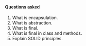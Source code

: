#### Questions asked
  1. What is encapsulation.
  2. What is abstraction.
  3. What is final.
  4. What is final in class and methods.
  5. Explain SOLID principles.
  
